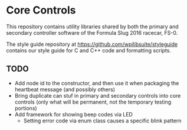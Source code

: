 # Core Controls

This repository contains utility libraries shared by both the primary and secondary controller software of the Formula Slug 2016 racecar, FS-0.

The style guide repository at https://github.com/wpilibsuite/styleguide contains our style guide for C and C++ code and formatting scripts.

## TODO
- Add node id to the constructor, and then use it when packaging the heartbeat message (and possibly others)
- Bring duplicate can stuf in primary and secondary controls into core controls (only what will be permanent, not the temporary testing portions)
- Add framework for showing beep codes via LED
  - Setting error code via enum class causes a specific blink pattern

